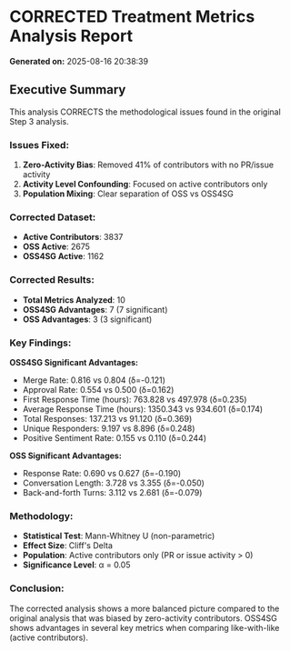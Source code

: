 # CORRECTED Treatment Metrics Analysis Report
**Generated on:** 2025-08-16 20:38:39

## Executive Summary
This analysis CORRECTS the methodological issues found in the original Step 3 analysis.

### Issues Fixed:
1. **Zero-Activity Bias**: Removed 41% of contributors with no PR/issue activity
2. **Activity Level Confounding**: Focused on active contributors only
3. **Population Mixing**: Clear separation of OSS vs OSS4SG

### Corrected Dataset:
- **Active Contributors**: 3837
- **OSS Active**: 2675
- **OSS4SG Active**: 1162

### Corrected Results:
- **Total Metrics Analyzed**: 10
- **OSS4SG Advantages**: 7 (7 significant)
- **OSS Advantages**: 3 (3 significant)

### Key Findings:
**OSS4SG Significant Advantages:**
- Merge Rate: 0.816 vs 0.804 (δ=-0.121)
- Approval Rate: 0.554 vs 0.500 (δ=0.162)
- First Response Time (hours): 763.828 vs 497.978 (δ=0.235)
- Average Response Time (hours): 1350.343 vs 934.601 (δ=0.174)
- Total Responses: 137.213 vs 91.120 (δ=0.369)
- Unique Responders: 9.197 vs 8.896 (δ=0.248)
- Positive Sentiment Rate: 0.155 vs 0.110 (δ=0.244)

**OSS Significant Advantages:**
- Response Rate: 0.690 vs 0.627 (δ=-0.190)
- Conversation Length: 3.728 vs 3.355 (δ=-0.050)
- Back-and-forth Turns: 3.112 vs 2.681 (δ=-0.079)

### Methodology:
- **Statistical Test**: Mann-Whitney U (non-parametric)
- **Effect Size**: Cliff's Delta
- **Population**: Active contributors only (PR or issue activity > 0)
- **Significance Level**: α = 0.05

### Conclusion:
The corrected analysis shows a more balanced picture compared to the original
analysis that was biased by zero-activity contributors. OSS4SG shows advantages
in several key metrics when comparing like-with-like (active contributors).
